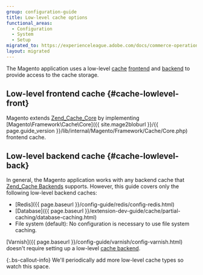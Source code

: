 ```yaml
---
group: configuration-guide
title: Low-level cache options
functional_areas:
  - Configuration
  - System
  - Setup
migrated_to: https://experienceleague.adobe.com/docs/commerce-operations/configuration-guide/cache/cache-options.html
layout: migrated
---
```


The Magento application uses a low-level [cache](https://glossary.magento.com/cache) [frontend](https://glossary.magento.com/frontend) and [backend](https://glossary.magento.com/backend) to provide access to the cache storage.

## Low-level frontend cache {#cache-lowlevel-front}

Magento extends [Zend_Cache_Core](http://framework.zend.com/manual/1.12/en/zend.cache.frontends.html) by implementing [Magento\Framework\Cache\Core]({{ site.mage2bloburl }}/{{ page.guide_version }}/lib/internal/Magento/Framework/Cache/Core.php) frontend cache.

## Low-level backend cache {#cache-lowlevel-back}

In general, the Magento application works with any backend cache that [Zend_Cache Backends](http://framework.zend.com/manual/1.12/en/zend.cache.backends.html) supports. However, this guide covers only the following low-level backend caches:

*  [Redis]({{ page.baseurl }}/config-guide/redis/config-redis.html)
*  [Database]({{ page.baseurl }}/extension-dev-guide/cache/partial-caching/database-caching.html)
*  File system (default): No configuration is necessary to use file system caching.

[Varnish]({{ page.baseurl }}/config-guide/varnish/config-varnish.html) doesn't require setting up a low-level [cache backend](https://glossary.magento.com/cache-backend).

{:.bs-callout-info}
We'll periodically add more low-level cache types so watch this space.

